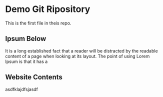 # Demo Git Ripository

This is the first file in theis repo.

## Ipsum Below

It is a long established fact that a reader will be distracted by the readable content of a page when looking at its layout. The point of using Lorem Ipsum is that it has a 

## Website Contents

asdfklajdfsjasdf

